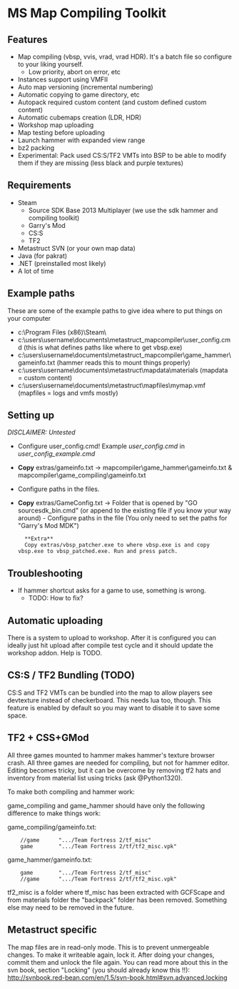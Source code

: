 MS Map Compiling Toolkit
===================

Features
-------------

 - Map compiling (vbsp, vvis, vrad, vrad HDR). It's a batch file so configure to your liking yourself.
	 - Low priority, abort on error, etc
 - Instances support using VMFII
 - Auto map versioning (incremental numbering)
 - Automatic copying to game directory, etc
 - Autopack required custom content (and custom defined custom content)
 - Automatic cubemaps creation (LDR, HDR)
 - Workshop map uploading
 - Map testing before uploading
 - Launch hammer with expanded view range
 - bz2 packing
 - Experimental: Pack used CS:S/TF2 VMTs into BSP to be able to modify them if they are missing (less black and purple textures) 

Requirements
-------------
 - Steam
	 - Source SDK Base 2013 Multiplayer (we use the sdk hammer and compiling toolkit)
	 - Garry's Mod
	 - CS:S
	 - TF2
 - Metastruct SVN (or your own map data)
 - Java (for pakrat)
 - .NET (preinstalled most likely)
 - A lot of time


Example paths
-------------

These are some of the example paths to give idea where to put things on your computer

 - c:\Program Files (x86)\Steam\
 - c:\users\username\documents\metastruct_mapcompiler\user_config.cmd (this is what defines paths like where to get vbsp.exe)
 - c:\users\username\documents\metastruct_mapcompiler\game_hammer\gameinfo.txt (hammer reads this to mount things properly)
 - c:\users\username\documents\metastruct\mapdata\materials (mapdata = custom content)
 - c:\users\username\documents\metastruct\mapfiles\mymap.vmf (mapfiles = logs and vmfs mostly)


Setting up
-------------
*DISCLAIMER: Untested*

- Configure user_config.cmd! Example *user_config.cmd* in *user_config_example.cmd*
- **Copy** extras/gameinfo.txt
		-> mapcompiler\game_hammer\gameinfo.txt & mapcompiler\game_compiling\gameinfo.txt
 - Configure paths in the files.
- **Copy** extras/GameConfig.txt
		-> Folder that is opened by "GO sourcesdk_bin.cmd" (or append to the existing file if you know your way around)
      - Configure paths in the file (You only need to set the paths for "Garry's Mod MDK")
 
 
		**Extra**
		Copy extras/vbsp_patcher.exe to where vbsp.exe is and copy vbsp.exe to vbsp_patched.exe. Run and press patch.

Troubleshooting
-----

 - If hammer shortcut asks for a game to use, something is wrong.
   - TODO: How to fix?

Automatic uploading
-----
There is a system to upload to workshop. After it is configured you can ideally just hit upload after compile test cycle and it should update the workshop addon. Help is TODO.

CS:S / TF2 Bundling (TODO)
-----
CS:S and TF2 VMTs can be bundled into the map to allow players see devtexture instead of checkerboard. This needs lua too, though. This feature is enabled by default so you may want to disable it to save some space.

	
TF2 + CSS+GMod
-----
All three games mounted to hammer makes hammer's texture browser crash. All three games are needed for compiling, but not for hammer editor. Editing becomes tricky, but it can be overcome by removing tf2 hats and inventory from material list using tricks (ask @Python1320).

To make both compiling and hammer work:

game_compiling and game_hammer should have only the following difference to make things work:

game_compiling/gameinfo.txt:

		//game		".../Team Fortress 2/tf_misc"
		game		".../Team Fortress 2/tf/tf2_misc.vpk"

game_hammer/gameinfo.txt:

		game		".../Team Fortress 2/tf_misc"
		//game		".../Team Fortress 2/tf/tf2_misc.vpk"

tf2_misc is a folder where tf_misc has been extracted with GCFScape and from materials folder the "backpack" folder has been removed. Something else may need to be removed in the future.




Metastruct specific
-----
The map files are in read-only mode.
	This is to prevent unmergeable changes. To make it writeable again, lock it.
	After doing your changes, commit them and unlock the file again. 
	You can read more about this in the svn book, section "Locking" (you should already know this !!):
	http://svnbook.red-bean.com/en/1.5/svn-book.html#svn.advanced.locking
